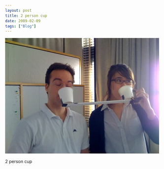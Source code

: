 ```yaml
---
layout: post
title: 2 person cup
date: 2009-02-09
tags: ["Blog"]
---
```


![](k3Im6rfOqjqzqub86xCPTV1co1_500.jpg)  

2 person cup